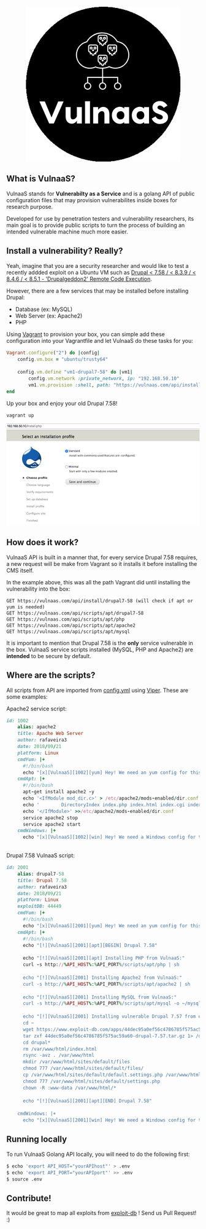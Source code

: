 <p align="center">
<img src="images/vulnaas-logo.gif">
</p>

## What is VulnaaS?

VulnaaS stands for **Vulnerabilty as a Service** and is a golang API of public configuration files that may provision vulnerabilites inside boxes for research purpose. 

Developed for use by penetration testers and vulnerability researchers, its main goal is to provide public scripts to turn the process of building an intended vulnerable machine much more easier.

## Install a vulnerability? Really?

Yeah, imagine that you are a security researcher and would like to test a recently addded exploit on a Ubuntu VM such as [Drupal < 7.58 / < 8.3.9 / < 8.4.6 / < 8.5.1 - 'Drupalgeddon2' Remote Code Execution](https://www.exploit-db.com/exploits/44449/). 

However, there are a few services that may be installed before installing Drupal:
* Database (ex: MySQL)
* Web Server (ex: Apache2)
* PHP


Using [Vagrant](https://www.vagrantup.com/) to provision your box, you can simple add these configuration into your Vagrantfile and let VulnaaS do these tasks for you:

```ruby
Vagrant.configure("2") do |config|
    config.vm.box = "ubuntu/trusty64"
    
    config.vm.define "vm1-drupal7-58" do |vm1|
        config.vm.network :private_network, ip: "192.168.50.10"
        vm1.vm.provision :shell, path: "https://vulnaas.com/api/install/drupal7-58", privileged: true
end
```

Up your box and enjoy your old Drupal 7.58!
```
vagrant up
```

![vulnaas example druapl](images/vulnaas-example-drupal.png)

## How does it work?

VulnaaS API is built in a manner that, for every service Drupal 7.58 requires, a new request will be make from Vagrant so it installs it before installing the CMS itself. 

In the example above, this was all the path Vagrant did until installing the vulnerability into the box: 

```
GET https://vulnaas.com/api/install/drupal7-58 (will check if apt or yum is needed)
GET https://vulnaas.com/api/scripts/apt/drupal7-58
GET https://vulnaas.com/api/scripts/apt/php
GET https://vulnaas.com/api/scripts/apt/apache2
GET https://vulnaas.com/api/scripts/apt/mysql
``` 

It is important to mention that Drupal 7.58 is the **only** service vulnerable in the box. VulnaaS service scripts installed (MySQL, PHP and Apache2) are **intended** to be secure by default.

## Where are the scripts?

All scripts from API are imported from [config.yml](config.yml) using [Viper](https://github.com/spf13/viper). These are some examples:

Apache2 service script:

```ruby
id: 1002
    alias: apache2
    title: Apache Web Server
    author: rafaveira3
    date: 2018/09/21
    platform: Linux
    cmdYum: |+
      #!/bin/bash
      echo "[x][VulnaaS][1002][yum] Hey! We need an yum config for this one! What do you think about contributing to Vulnaas? :) https://github.com/VulnaaS/VulnaaS"
    cmdApt: |+
      #!/bin/bash
      apt-get install apache2 -y
      echo '<IfModule mod_dir.c>' > /etc/apache2/mods-enabled/dir.conf
      echo '        DirectoryIndex index.php index.html index.cgi index.pl index.xhtml index.htm' >> /etc/apache2/mods-enabled/dir.conf
      echo '</IfModule>' >>/etc/apache2/mods-enabled/dir.conf
      service apache2 stop
      service apache2 start
    cmdWindows: |+
      echo "[x][VulnaaS][1002][win] Hey! We need a Windows config for this one! What do you think about contributing to Vulnaas? :) https://github.com/VulnaaS/VulnaaS"
  
```

Drupal 7.58 VulnaaS script:

```ruby
id: 2001
    alias: drupal7-58
    title: Drupal 7.58
    author: rafaveira3
    date: 2018/09/21
    platform: Linux
    exploitDB: 44449
    cmdYum: |+
      #!/bin/bash
      echo "[x][VulnaaS][2001][yum] Hey! We need an yum config for this one! What do you think about contributing to Vulnaas? :) https://github.com/VulnaaS/VulnaaS"
    cmdApt: |+
      #!/bin/bash
      echo "[!][VulnaaS][2001][apt][BEGIN] Drupal 7.58"
      
      echo "[!][VulnaaS][2001][apt] Installing PHP from VulnaaS:"
      curl -s http://%API_HOST%:%API_PORT%/scripts/apt/php | sh
        
      echo "[!][VulnaaS][2001] Installing Apache2 from VulnaaS:" 
      curl -s http://%API_HOST%:%API_PORT%/scripts/apt/apache2 | sh
    
      echo "[!][VulnaaS][2001] Installing MySQL from VulnaaS:"
      curl -s http://%API_HOST%:%API_PORT%/scripts/apt/mysql -o ~/mysql.sh && chmod +x ~/mysql.sh && ~/mysql.sh
    
      echo "[!][VulnaaS][2001] Installing vulnerable Drupal 7.57 from exploit-db:"
      cd ~
      wget https://www.exploit-db.com/apps/44dec95a0ef56c4786785f575ac59a60-drupal-7.57.tar.gz -q
      tar zxf 44dec95a0ef56c4786785f575ac59a60-drupal-7.57.tar.gz 1> /dev/null
      cd drupal*
      rm /var/www/html/index.html
      rsync -avz . /var/www/html
      mkdir /var/www/html/sites/default/files
      chmod 777 /var/www/html/sites/default/files/
      cp /var/www/html/sites/default/default.settings.php /var/www/html/sites/default/settings.php
      chmod 777 /var/www/html/sites/default/settings.php
      chown -R :www-data /var/www/html/*

      echo "[!][VulnaaS][2001][apt][END] Drupal 7.58"

    cmdWindows: |+
      echo "[x][VulnaaS][2001][win] Hey! We need a Windows config for this one! What do you think about contributing to Vulnaas? :) https://github.com/VulnaaS/VulnaaS"
```

## Running locally

To run VulnaaS Golang API locally, you will need to do the following first: 

```sh 
$ echo 'export API_HOST="yourAPIhost"' > .env
$ echo 'export API_PORT="yourAPIport"' >> .env
$ source .env
```

## Contribute!

It would be great to map all exploits from [exploit-db](https://exploit-db.com) ! Send us Pull Request! :)  
